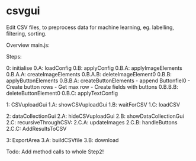 # csvgui
Edit CSV files, to preprocess data for machine learning, eg. labelling, filtering, sorting.

Overview main.js:

Steps:

0: initialise
  0.A: loadConfig
  0.B: applyConfig
    0.B.A: applyImageElements
      0.B.A.A: createImageElements
      0.B.A.B: deleteImageElement0
    0.B.B: applyButtonElements
      0.B.B.A: createButtonElements
        - append Buttonfiel0
        - Create button rows
        - Get max row
        - Create fields with buttons
      0.B.B.B: deleteButtonElement0
    0.B.C: applyTextConfig

1: CSVuploadGui
  1.A: showCSVuploadGui
  1.B: waitForCSV
  1.C: loadCSV

2: dataCollectionGui
  2.A: hideCSVuploadGui
  2.B: showDataCollectionGui
  2.C: recursiveThroughCSV:
    2.C.A: updateImages
    2.C.B: handleButtons
  2.C.C: AddResultsToCSV

3: ExportArea
  3.A: buildCSVfile
  3.B: download

Todo: Add method calls to whole Step2!
